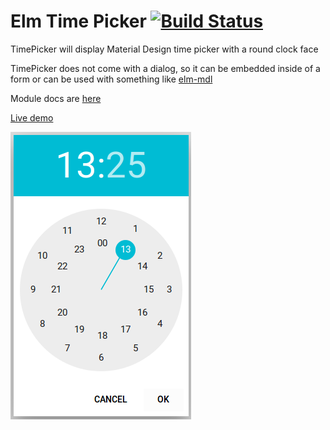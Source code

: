 # Elm Time Picker [![Build Status](https://travis-ci.org/Leonti/elm-time-picker.svg?branch=master)](https://travis-ci.org/Leonti/elm-time-picker)  

TimePicker will display Material Design time picker with a round clock face  

TimePicker does not come with a dialog, so it can be embedded inside of a form or can be used
with something like [elm-mdl](https://debois.github.io/elm-mdl/)  

Module docs are [here](http://package.elm-lang.org/packages/Leonti/elm-time-picker)  

[Live demo](http://www.leonti.rocks/elm-time-picker)

![alt tag](https://raw.githubusercontent.com/Leonti/elm-time-picker/master/screenshot.png)     
